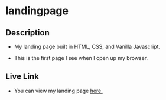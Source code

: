 # landingpage

## Description

- My landing page built in HTML, CSS, and Vanilla Javascript.

- This is the first page I see when I open up my browser.

## Live Link

- You can view my landing page [here.](https://tydangelo18.github.io/landingpage/.)
